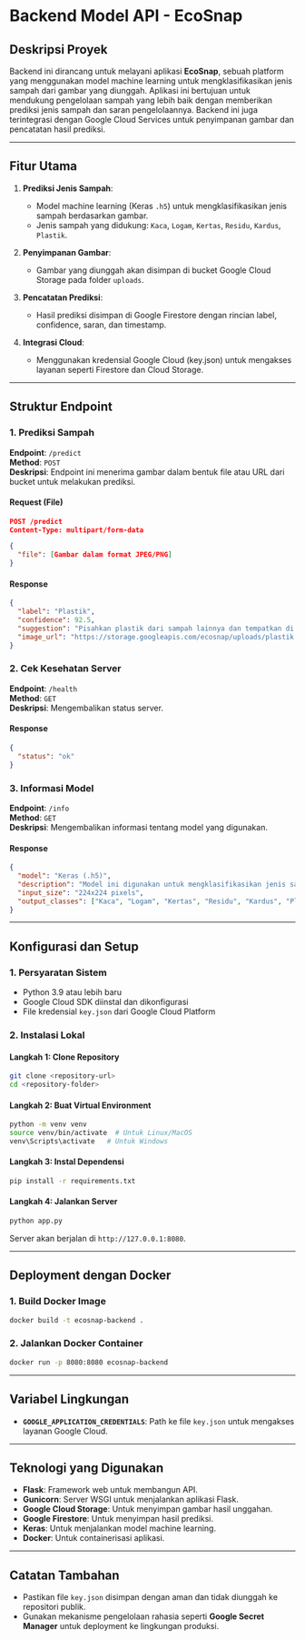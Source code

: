 # Backend Model API - EcoSnap

## Deskripsi Proyek
Backend ini dirancang untuk melayani aplikasi **EcoSnap**, sebuah platform yang menggunakan model machine learning untuk mengklasifikasikan jenis sampah dari gambar yang diunggah. Aplikasi ini bertujuan untuk mendukung pengelolaan sampah yang lebih baik dengan memberikan prediksi jenis sampah dan saran pengelolaannya. Backend ini juga terintegrasi dengan Google Cloud Services untuk penyimpanan gambar dan pencatatan hasil prediksi.

---

## Fitur Utama
1. **Prediksi Jenis Sampah**:
   - Model machine learning (Keras `.h5`) untuk mengklasifikasikan jenis sampah berdasarkan gambar.
   - Jenis sampah yang didukung: `Kaca`, `Logam`, `Kertas`, `Residu`, `Kardus`, `Plastik`.

2. **Penyimpanan Gambar**:
   - Gambar yang diunggah akan disimpan di bucket Google Cloud Storage pada folder `uploads`.

3. **Pencatatan Prediksi**:
   - Hasil prediksi disimpan di Google Firestore dengan rincian label, confidence, saran, dan timestamp.

4. **Integrasi Cloud**:
   - Menggunakan kredensial Google Cloud (key.json) untuk mengakses layanan seperti Firestore dan Cloud Storage.

---

## Struktur Endpoint

### 1. **Prediksi Sampah**  
**Endpoint**: `/predict`  
**Method**: `POST`  
**Deskripsi**: Endpoint ini menerima gambar dalam bentuk file atau URL dari bucket untuk melakukan prediksi.

#### **Request (File)**
```json
POST /predict
Content-Type: multipart/form-data

{
  "file": [Gambar dalam format JPEG/PNG]
}
```

#### **Response**
```json
{
  "label": "Plastik",
  "confidence": 92.5,
  "suggestion": "Pisahkan plastik dari sampah lainnya dan tempatkan di tempat sampah khusus plastik.",
  "image_url": "https://storage.googleapis.com/ecosnap/uploads/plastik.jpg"
}
```

### 2. **Cek Kesehatan Server**  
**Endpoint**: `/health`  
**Method**: `GET`  
**Deskripsi**: Mengembalikan status server.

#### **Response**
```json
{
  "status": "ok"
}
```

### 3. **Informasi Model**  
**Endpoint**: `/info`  
**Method**: `GET`  
**Deskripsi**: Mengembalikan informasi tentang model yang digunakan.

#### **Response**
```json
{
  "model": "Keras (.h5)",
  "description": "Model ini digunakan untuk mengklasifikasikan jenis sampah berdasarkan gambar.",
  "input_size": "224x224 pixels",
  "output_classes": ["Kaca", "Logam", "Kertas", "Residu", "Kardus", "Plastik"]
}
```

---

## Konfigurasi dan Setup

### **1. Persyaratan Sistem**
- Python 3.9 atau lebih baru
- Google Cloud SDK diinstal dan dikonfigurasi
- File kredensial `key.json` dari Google Cloud Platform

### **2. Instalasi Lokal**

#### **Langkah 1: Clone Repository**
```bash
git clone <repository-url>
cd <repository-folder>
```

#### **Langkah 2: Buat Virtual Environment**
```bash
python -m venv venv
source venv/bin/activate  # Untuk Linux/MacOS
venv\Scripts\activate   # Untuk Windows
```

#### **Langkah 3: Instal Dependensi**
```bash
pip install -r requirements.txt
```

#### **Langkah 4: Jalankan Server**
```bash
python app.py
```

Server akan berjalan di `http://127.0.0.1:8080`.

---

## Deployment dengan Docker

### **1. Build Docker Image**
```bash
docker build -t ecosnap-backend .
```

### **2. Jalankan Docker Container**
```bash
docker run -p 8080:8080 ecosnap-backend
```

---

## Variabel Lingkungan

- **`GOOGLE_APPLICATION_CREDENTIALS`**: Path ke file `key.json` untuk mengakses layanan Google Cloud.

---

## Teknologi yang Digunakan
- **Flask**: Framework web untuk membangun API.
- **Gunicorn**: Server WSGI untuk menjalankan aplikasi Flask.
- **Google Cloud Storage**: Untuk menyimpan gambar hasil unggahan.
- **Google Firestore**: Untuk menyimpan hasil prediksi.
- **Keras**: Untuk menjalankan model machine learning.
- **Docker**: Untuk containerisasi aplikasi.

---

## Catatan Tambahan
- Pastikan file `key.json` disimpan dengan aman dan tidak diunggah ke repositori publik.
- Gunakan mekanisme pengelolaan rahasia seperti **Google Secret Manager** untuk deployment ke lingkungan produksi.

